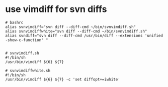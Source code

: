 
# use vimdiff for svn diffs

    # bashrc
    alias svnvimdiff="svn diff --diff-cmd ~/bin/svnvimdiff.sh"
    alias svnvimdiffwhite="svn diff --diff-cmd ~/bin/svnvimdiff.sh"
    alias svndiff="svn diff --diff-cmd /usr/bin/diff --extensions 'unified -show-c-function' "


    # svnvimdiff.sh
    #!/bin/sh
    /usr/bin/vimdiff ${6} ${7}
    
    # svnvimdiffwhite.sh
    #!/bin/sh
    /usr/bin/vimdiff ${6} ${7} -c 'set diffopt+=iwhite'
